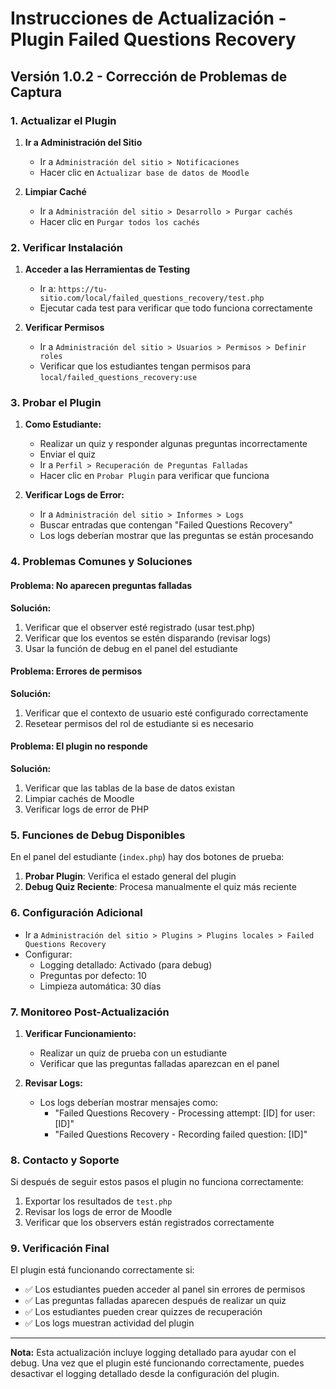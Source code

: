 # Instrucciones de Actualización - Plugin Failed Questions Recovery

## Versión 1.0.2 - Corrección de Problemas de Captura

### 1. Actualizar el Plugin

1. **Ir a Administración del Sitio**
   - Ir a `Administración del sitio > Notificaciones`
   - Hacer clic en `Actualizar base de datos de Moodle`

2. **Limpiar Caché**
   - Ir a `Administración del sitio > Desarrollo > Purgar cachés`
   - Hacer clic en `Purgar todos los cachés`

### 2. Verificar Instalación

1. **Acceder a las Herramientas de Testing**
   - Ir a: `https://tu-sitio.com/local/failed_questions_recovery/test.php`
   - Ejecutar cada test para verificar que todo funciona correctamente

2. **Verificar Permisos**
   - Ir a `Administración del sitio > Usuarios > Permisos > Definir roles`
   - Verificar que los estudiantes tengan permisos para `local/failed_questions_recovery:use`

### 3. Probar el Plugin

1. **Como Estudiante:**
   - Realizar un quiz y responder algunas preguntas incorrectamente
   - Enviar el quiz
   - Ir a `Perfil > Recuperación de Preguntas Falladas`
   - Hacer clic en `Probar Plugin` para verificar que funciona

2. **Verificar Logs de Error:**
   - Ir a `Administración del sitio > Informes > Logs`
   - Buscar entradas que contengan "Failed Questions Recovery"
   - Los logs deberían mostrar que las preguntas se están procesando

### 4. Problemas Comunes y Soluciones

#### Problema: No aparecen preguntas falladas
**Solución:**
1. Verificar que el observer esté registrado (usar test.php)
2. Verificar que los eventos se estén disparando (revisar logs)
3. Usar la función de debug en el panel del estudiante

#### Problema: Errores de permisos
**Solución:**
1. Verificar que el contexto de usuario esté configurado correctamente
2. Resetear permisos del rol de estudiante si es necesario

#### Problema: El plugin no responde
**Solución:**
1. Verificar que las tablas de la base de datos existan
2. Limpiar cachés de Moodle
3. Verificar logs de error de PHP

### 5. Funciones de Debug Disponibles

En el panel del estudiante (`index.php`) hay dos botones de prueba:

1. **Probar Plugin**: Verifica el estado general del plugin
2. **Debug Quiz Reciente**: Procesa manualmente el quiz más reciente

### 6. Configuración Adicional

- Ir a `Administración del sitio > Plugins > Plugins locales > Failed Questions Recovery`
- Configurar:
  - Logging detallado: Activado (para debug)
  - Preguntas por defecto: 10
  - Limpieza automática: 30 días

### 7. Monitoreo Post-Actualización

1. **Verificar Funcionamiento:**
   - Realizar un quiz de prueba con un estudiante
   - Verificar que las preguntas falladas aparezcan en el panel

2. **Revisar Logs:**
   - Los logs deberían mostrar mensajes como:
     - "Failed Questions Recovery - Processing attempt: [ID] for user: [ID]"
     - "Failed Questions Recovery - Recording failed question: [ID]"

### 8. Contacto y Soporte

Si después de seguir estos pasos el plugin no funciona correctamente:

1. Exportar los resultados de `test.php`
2. Revisar los logs de error de Moodle
3. Verificar que los observers están registrados correctamente

### 9. Verificación Final

El plugin está funcionando correctamente si:
- ✅ Los estudiantes pueden acceder al panel sin errores de permisos
- ✅ Las preguntas falladas aparecen después de realizar un quiz
- ✅ Los estudiantes pueden crear quizzes de recuperación
- ✅ Los logs muestran actividad del plugin

---

**Nota:** Esta actualización incluye logging detallado para ayudar con el debug. Una vez que el plugin esté funcionando correctamente, puedes desactivar el logging detallado desde la configuración del plugin. 